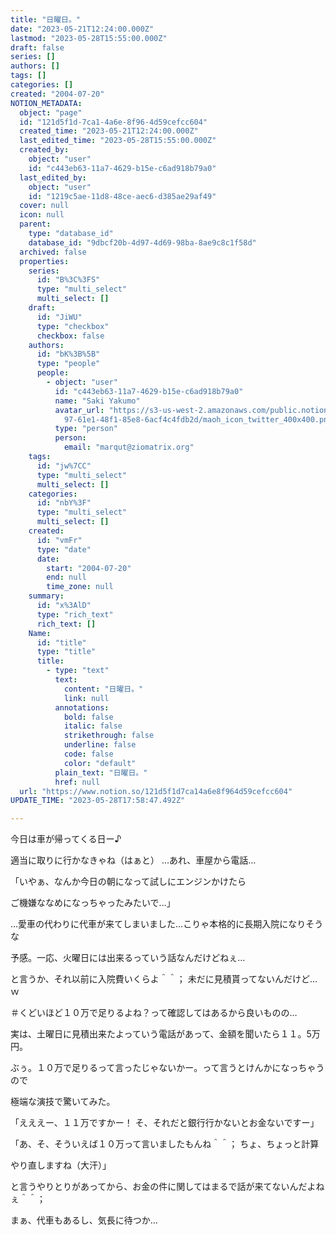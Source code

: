 ```yaml
---
title: "日曜日。"
date: "2023-05-21T12:24:00.000Z"
lastmod: "2023-05-28T15:55:00.000Z"
draft: false
series: []
authors: []
tags: []
categories: []
created: "2004-07-20"
NOTION_METADATA:
  object: "page"
  id: "121d5f1d-7ca1-4a6e-8f96-4d59cefcc604"
  created_time: "2023-05-21T12:24:00.000Z"
  last_edited_time: "2023-05-28T15:55:00.000Z"
  created_by:
    object: "user"
    id: "c443eb63-11a7-4629-b15e-c6ad918b79a0"
  last_edited_by:
    object: "user"
    id: "1219c5ae-11d8-48ce-aec6-d385ae29af49"
  cover: null
  icon: null
  parent:
    type: "database_id"
    database_id: "9dbcf20b-4d97-4d69-98ba-8ae9c8c1f58d"
  archived: false
  properties:
    series:
      id: "B%3C%3FS"
      type: "multi_select"
      multi_select: []
    draft:
      id: "JiWU"
      type: "checkbox"
      checkbox: false
    authors:
      id: "bK%3B%5B"
      type: "people"
      people:
        - object: "user"
          id: "c443eb63-11a7-4629-b15e-c6ad918b79a0"
          name: "Saki Yakumo"
          avatar_url: "https://s3-us-west-2.amazonaws.com/public.notion-static.com/3ad1c4\
            97-61e1-48f1-85e8-6acf4c4fdb2d/maoh_icon_twitter_400x400.png"
          type: "person"
          person:
            email: "marqut@ziomatrix.org"
    tags:
      id: "jw%7CC"
      type: "multi_select"
      multi_select: []
    categories:
      id: "nbY%3F"
      type: "multi_select"
      multi_select: []
    created:
      id: "vmFr"
      type: "date"
      date:
        start: "2004-07-20"
        end: null
        time_zone: null
    summary:
      id: "x%3AlD"
      type: "rich_text"
      rich_text: []
    Name:
      id: "title"
      type: "title"
      title:
        - type: "text"
          text:
            content: "日曜日。"
            link: null
          annotations:
            bold: false
            italic: false
            strikethrough: false
            underline: false
            code: false
            color: "default"
          plain_text: "日曜日。"
          href: null
  url: "https://www.notion.so/121d5f1d7ca14a6e8f964d59cefcc604"
UPDATE_TIME: "2023-05-28T17:58:47.492Z"

---
```

<link rel="stylesheet" href="https://cdn.jsdelivr.net/npm/katex@0.16.2/dist/katex.min.css" integrity="sha384-bYdxxUwYipFNohQlHt0bjN/LCpueqWz13HufFEV1SUatKs1cm4L6fFgCi1jT643X" crossorigin="anonymous">


今日は車が帰ってくる日ー♪


適当に取りに行かなきゃね（はぁと） …あれ、車屋から電話…


「いやぁ、なんか今日の朝になって試しにエンジンかけたら


ご機嫌ななめになっちゃったみたいで…」


…愛車の代わりに代車が来てしまいました…こりゃ本格的に長期入院になりそうな


予感。一応、火曜日には出来るっていう話なんだけどねぇ…


と言うか、それ以前に入院費いくらよ＾＾； 未だに見積貰ってないんだけど…ｗ


＃くどいほど１０万で足りるよね？って確認してはあるから良いものの…


実は、土曜日に見積出来たよっていう電話があって、金額を聞いたら１１。5万円。


ぶぅ。１０万で足りるって言ったじゃないかー。って言うとけんかになっちゃうので


極端な演技で驚いてみた。


「えええー、１１万ですかー！ そ、それだと銀行行かないとお金ないですー」


「あ、そ、そういえば１０万って言いましたもんね＾＾； ちょ、ちょっと計算


やり直しますね（大汗）」


と言うやりとりがあってから、お金の件に関してはまるで話が来てないんだよねぇ＾＾；


まぁ、代車もあるし、気長に待つか…

